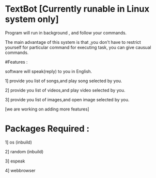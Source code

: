 # TextBot    [Currently runable in Linux system only]

Program will run in background , and follow your commands.

The main advantage of this system is that ,you don't have to restrict yourself for particular command for executing task, you can give causual commands.



#Features :
 
software will speak(reply) to you in English.


1] provide you list of songs,and play song selected by you. 

2] provide you list of videos,and play video selected by you. 

3] provide you list of images,and open image selected by you.

 [we are working on adding more features]



# Packages Required :

1] os (inbuild)

2] random (inbuild)

3] espeak

4] webbrowser

